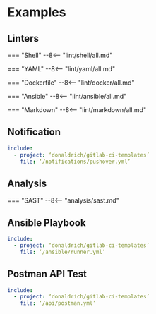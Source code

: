 # Examples

## Linters

=== "Shell"
    --8<-- "lint/shell/all.md"

=== "YAML"
    --8<-- "lint/yaml/all.md"

=== "Dockerfile"
    --8<-- "lint/docker/all.md"

=== "Ansible"
    --8<-- "lint/ansible/all.md"

=== "Markdown"
    --8<-- "lint/markdown/all.md"

## Notification

``` yaml
include:
  - project: ‘donaldrich/gitlab-ci-templates’
    file: ‘/notifications/pushover.yml’
```

## Analysis

=== "SAST"
    --8<-- "analysis/sast.md"


## Ansible Playbook

``` yaml
include:
  - project: ‘donaldrich/gitlab-ci-templates’
    file: ‘/ansible/runner.yml’
```

## Postman API Test

``` yaml
include:
  - project: ‘donaldrich/gitlab-ci-templates’
    file: ‘/api/postman.yml’
```
